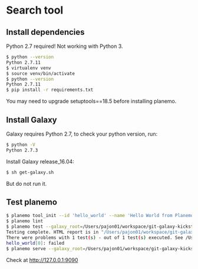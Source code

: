 # Search tool

## Install dependencies

Python 2.7 required! Not working with Python 3.

```Bash
$ python --version
Python 2.7.11
$ virtualenv venv
$ source venv/bin/activate
$ python --version
Python 2.7.11
$ pip install -r requirements.txt
```

You may need to upgrade setuptools==18.5 before installing planemo.

## Install Galaxy

Galaxy requires Python 2.7, to check your python version, run:

```Bash
$ python -V
Python 2.7.3
```

Install Galaxy release_16.04:

```Bash
$ sh get-galaxy.sh
```

But do not run it.

## Test planemo

```Bash
$ planemo tool_init --id 'hello_world' --name 'Hello World from Planemo'
$ planemo lint
$ planemo test --galaxy_root=/Users/pajon01/workspace/git-galaxy-kickstart/galaxy-dist
Testing complete. HTML report is in "/Users/pajon01/workspace/git-galaxy-kickstart/search-tool/tool_test_output.html".
There were problems with 1 test(s) - out of 1 test(s) executed. See /Users/pajon01/workspace/git-galaxy-kickstart/search-tool/tool_test_output.html for detailed breakdown.
hello_world[0]: failed
$ planemo serve --galaxy_root=/Users/pajon01/workspace/git-galaxy-kickstart/galaxy-dist
```

Check at http://127.0.0.1:9090
